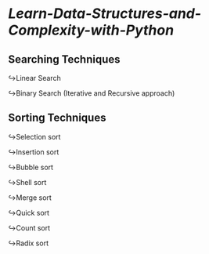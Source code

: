 # _**Learn-Data-Structures-and-Complexity-with-Python**_

## **Searching Techniques**
↪Linear Search

↪Binary Search (Iterative and Recursive approach)
## **Sorting Techniques**
↪Selection sort

↪Insertion sort

↪Bubble sort

↪Shell sort

↪Merge sort

↪Quick sort

↪Count sort

↪Radix sort